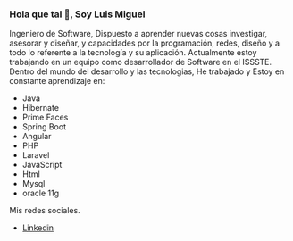 ### Hola que tal 👋, Soy Luis Miguel

<!--
**luismiguel912/luismiguel912** is a ✨ _special_ ✨ repository because its `README.md` (this file) appears on your GitHub profile.
Here are some ideas to get you started:

- 🔭 I’m currently working on ...
- 🌱 I’m currently learning ...
- 👯 I’m looking to collaborate on ...
- 🤔 I’m looking for help with ...
- 💬 Ask me about ...
- 📫 How to reach me: ...
- 😄 Pronouns: ...
- ⚡ Fun fact: ...
-->

Ingeniero de Software, Dispuesto a aprender nuevas cosas investigar, asesorar y diseñar, y capacidades por la programación, redes, diseño y a todo lo referente a la tecnología y su aplicación.
Actualmente estoy trabajando en un equipo como desarrollador de Software en el ISSSTE.
Dentro del mundo del desarrollo y las tecnologias, He trabajado y Estoy en constante aprendizaje en:
  - Java
  - Hibernate
  - Prime Faces
  - Spring Boot
  - Angular
  - PHP
  - Laravel
  - JavaScript
  - Html
  - Mysql
  - oracle 11g
  
Mis redes sociales.
  - <a href="https://www.linkedin.com/in/luis-miguel-mora-rocha-266006b2/" rel="nofollow">Linkedin</a>
  
